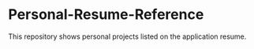 # Personal-Resume-Reference

This repository shows personal projects listed on the application resume.
